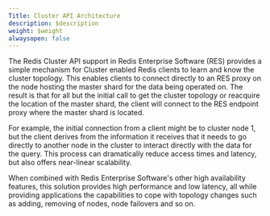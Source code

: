 ```yaml
---
Title: Cluster API Architecture
description: $description
weight: $weight
alwaysopen: false
---
```

The Redis Cluster API support in Redis Enterprise Software (RES)
provides a simple mechanism for Cluster enabled Redis clients to learn
and know the cluster topology. This enables clients to connect directly
to an RES proxy on the node hosting the master shard for the data being
operated on. The result is that for all but the initial call to get the
cluster topology or reacquire the location of the master shard, the
client will connect to the RES endpoint proxy where the master shard is
located.

For example, the initial connection from a client might be to cluster
node 1, but the client derives from the information it receives that it
needs to go directly to another node in the cluster to interact directly
with the data for the query. This process can dramatically reduce access
times and latency, but also offers near-linear scalability.

When combined with Redis Enterprise Software's other high availability
features, this solution provides high performance and low latency, all
while providing applications the capabilities to cope with topology
changes such as adding, removing of nodes, node failovers and so on.

